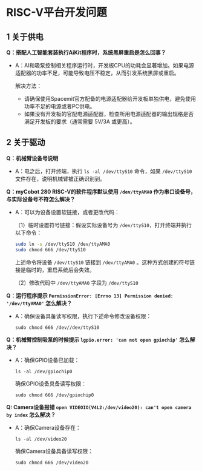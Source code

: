 # RISC-V平台开发问题

## 1 关于供电

**Q：搭配人工智能套装执行AiKit程序时，系统黑屏重启是怎么回事？**

- A：AI和吸泵控制相关程序运行时，开发板CPU的功耗会显著增加。如果电源适配器的功率不足，可能导致电压不稳定，从而引发系统黑屏或重启。

  解决方法：

  - 请确保使用Spacemit官方配备的电源适配器给开发板单独供电，避免使用功率不足的电源或者PC供电。
  - 如果没有开发板的官配电源适配器，检查所用电源适配器的输出规格是否满足开发板的要求（通常需要 5V/3A 或更高）。

## 2 关于驱动

**Q：机械臂设备号说明**

- A：电之后，打开终端，执行 `ls -al /dev/ttyS10` 命令，如果 `/dev/ttyS10` 文件存在，说明机械臂被正确识别到。

**Q：myCobot 280 RISC-V的软件程序默认使用 `/dev/ttyAMA0` 作为串口设备号，与实际设备号不符怎么解决？**

- A：可以为设备设置软链接，或者更改代码：

  （1）临时设置符号链接：假设实际设备号为 `/dev/ttyS10`，打开终端并执行以下命令：

  ```bash
  sudo ln -s /dev/ttyS10 /dev/ttyAMA0
  sudo chmod 666 /dev/ttyS10
  ```

  上述命令将设备 `/dev/ttyS10` 链接到 `/dev/ttyAMA0` 。这种方式创建的符号链接是临时的，重启系统后会失效。

  （2）修改代码中 `/dev/ttyAMA0` 字段为 `/dev/ttyS10`

**Q：运行程序提示 `PermissionError: [Errno 13] Permission denied: '/dev/ttyAMA0'` 怎么解决？**

- A：确保设备具备读写权限，执行下述命令修改设备权限：

  ```
  sudo chmod 666 /dev//dev/ttyS10
  ```

**Q：机械臂控制吸泵的时候提示 `lgpio.error: 'can not open gpiochip'` 怎么解决？**

- A：确保GPIO设备已加载：

  ```
  ls -al /dev/gpiochip0
  ```

  确保GPIO设备具备读写权限：

  ```
  sudo chmod 666 /dev/gpiochip0
  ```

 **Q: Camera设备报错 `open VIDEOIO(V4L2:/dev/video20): can't open camera by index` 怎么解决？**

- A：确保Camera设备存在：

  ```
  ls -al /dev/video20
  ```

  确保Camera设备具备读写权限：

  ```
  sudo chmod 666 /dev/video20
  ```

  